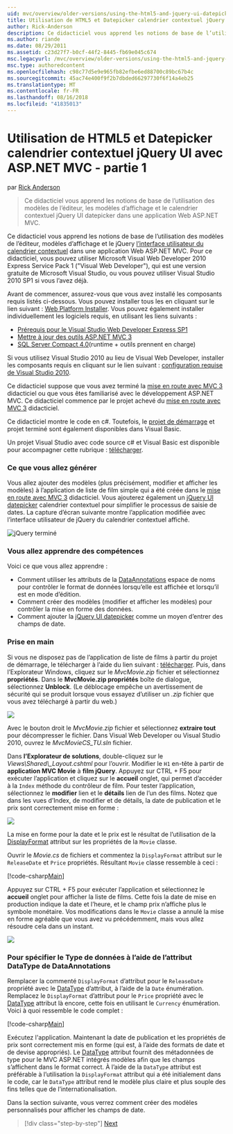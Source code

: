 ```yaml
---
uid: mvc/overview/older-versions/using-the-html5-and-jquery-ui-datepicker-popup-calendar-with-aspnet-mvc/using-the-html5-and-jquery-ui-datepicker-popup-calendar-with-aspnet-mvc-part-1
title: Utilisation de HTML5 et Datepicker calendrier contextuel jQuery UI avec ASP.NET MVC - partie 1 | Microsoft Docs
author: Rick-Anderson
description: Ce didacticiel vous apprend les notions de base de l’utilisation des modèles de l’éditeur, les modèles d’affichage et le calendrier contextuel jQuery UI datepicker dans une MV ASP.NET...
ms.author: riande
ms.date: 08/29/2011
ms.assetid: c23d27f7-b0cf-44f2-8445-fb69e045c674
msc.legacyurl: /mvc/overview/older-versions/using-the-html5-and-jquery-ui-datepicker-popup-calendar-with-aspnet-mvc/using-the-html5-and-jquery-ui-datepicker-popup-calendar-with-aspnet-mvc-part-1
msc.type: authoredcontent
ms.openlocfilehash: c98c77d5e9e965fb82efbe6ed88700c89bc67b4c
ms.sourcegitcommit: 45ac74e400f9f2b7dbded66297730f6f14a4eb25
ms.translationtype: MT
ms.contentlocale: fr-FR
ms.lasthandoff: 08/16/2018
ms.locfileid: "41835013"
---
```

<a name="using-the-html5-and-jquery-ui-datepicker-popup-calendar-with-aspnet-mvc---part-1"></a>Utilisation de HTML5 et Datepicker calendrier contextuel jQuery UI avec ASP.NET MVC - partie 1
====================
par [Rick Anderson](https://github.com/Rick-Anderson)

> Ce didacticiel vous apprend les notions de base de l’utilisation des modèles de l’éditeur, les modèles d’affichage et le calendrier contextuel jQuery UI datepicker dans une application Web ASP.NET MVC.


Ce didacticiel vous apprend les notions de base de l’utilisation des modèles de l’éditeur, modèles d’affichage et le jQuery [l’interface utilisateur du calendrier contextuel](http://plugins.jquery.com/project/datepicker) dans une application Web ASP.NET MVC. Pour ce didacticiel, vous pouvez utiliser Microsoft Visual Web Developer 2010 Express Service Pack 1 (&quot;Visual Web Developer&quot;), qui est une version gratuite de Microsoft Visual Studio, ou vous pouvez utiliser Visual Studio 2010 SP1 si vous l’avez déjà.

Avant de commencer, assurez-vous que vous avez installé les composants requis listés ci-dessous. Vous pouvez installer tous les en cliquant sur le lien suivant : [Web Platform Installer](https://www.microsoft.com/web/gallery/install.aspx?appid=VWD2010SP1Pack). Vous pouvez également installer individuellement les logiciels requis, en utilisant les liens suivants :

- [Prérequis pour le Visual Studio Web Developer Express SP1](https://www.microsoft.com/web/gallery/install.aspx?appid=VWD2010SP1Pack)
- [Mettre à jour des outils ASP.NET MVC 3](https://www.microsoft.com/web/gallery/install.aspx?appsxml=&amp;appid=MVC3)
- [SQL Server Compact 4.0](https://www.microsoft.com/web/gallery/install.aspx?appid=SQLCE;SQLCEVSTools_4_0)(runtime + outils prennent en charge)

Si vous utilisez Visual Studio 2010 au lieu de Visual Web Developer, installer les composants requis en cliquant sur le lien suivant : [configuration requise de Visual Studio 2010](https://www.microsoft.com/web/gallery/install.aspx?appsxml=&amp;appid=VS2010SP1Pack).

Ce didacticiel suppose que vous avez terminé la [mise en route avec MVC 3](../getting-started-with-aspnet-mvc3/cs/intro-to-aspnet-mvc-3.md) didacticiel ou que vous êtes familiarisé avec le développement ASP.NET MVC. Ce didacticiel commence par le projet achevé du [mise en route avec MVC 3](../getting-started-with-aspnet-mvc3/cs/intro-to-aspnet-mvc-3.md) didacticiel.

Ce didacticiel montre le code en c#. Toutefois, le [projet de démarrage](https://archive.msdn.microsoft.com/Project/Download/FileDownload.aspx?ProjectName=aspnetmvcsamples&amp;DownloadId=15800) et projet terminé sont également disponibles dans Visual Basic.

Un projet Visual Studio avec code source c# et Visual Basic est disponible pour accompagner cette rubrique : [télécharger](https://archive.msdn.microsoft.com/Project/Download/FileDownload.aspx?ProjectName=aspnetmvcsamples&amp;DownloadId=15800).

### <a name="what-youll-build"></a>Ce que vous allez générer

Vous allez ajouter des modèles (plus précisément, modifier et afficher les modèles) à l’application de liste de film simple qui a été créée dans le [mise en route avec MVC 3](../getting-started-with-aspnet-mvc3/cs/intro-to-aspnet-mvc-3.md) didacticiel. Vous ajouterez également un [jQuery UI datepicker](http://jqueryui.com/demos/datepicker/) calendrier contextuel pour simplifier le processus de saisie de dates. La capture d’écran suivante montre l’application modifiée avec l’interface utilisateur de jQuery du calendrier contextuel affiché.

![jQuery terminé](using-the-html5-and-jquery-ui-datepicker-popup-calendar-with-aspnet-mvc-part-1/_static/image1.png)

### <a name="skills-youll-learn"></a>Vous allez apprendre des compétences

Voici ce que vous allez apprendre :

- Comment utiliser les attributs de la [DataAnnotations](https://msdn.microsoft.com/library/system.componentmodel.dataannotations.aspx) espace de noms pour contrôler le format de données lorsqu’elle est affichée et lorsqu’il est en mode d’édition.
- Comment créer des modèles (modifier et afficher les modèles) pour contrôler la mise en forme des données.
- Comment ajouter la [jQuery UI datepicker](http://jqueryui.com/demos/datepicker/) comme un moyen d’entrer des champs de date.

### <a name="getting-started"></a>Prise en main

Si vous ne disposez pas de l’application de liste de films à partir du projet de démarrage, le télécharger à l’aide du lien suivant : [télécharger](https://code.msdn.microsoft.com/Project/Download/FileDownload.aspx?https://archive.msdn.microsoft.com/Project/Download/FileDownload.aspx?ProjectName=aspnetmvcsamples&amp;DownloadId=15800). Puis, dans l’Explorateur Windows, cliquez sur le *MvcMovie.zip* fichier et sélectionnez **propriétés**. Dans le **MvcMovie.zip propriétés** boîte de dialogue, sélectionnez **Unblock**. (Le déblocage empêche un avertissement de sécurité qui se produit lorsque vous essayez d’utiliser un *.zip* fichier que vous avez téléchargé à partir du web.)

![](using-the-html5-and-jquery-ui-datepicker-popup-calendar-with-aspnet-mvc-part-1/_static/image2.png)

Avec le bouton droit le *MvcMovie.zip* fichier et sélectionnez **extraire tout** pour décompresser le fichier. Dans Visual Web Developer ou Visual Studio 2010, ouvrez le *MvcMovieCS\_TU.sln* fichier.

Dans **l’Explorateur de solutions**, double-cliquez sur le *Views\Shared\\_Layout.cshtml* pour l’ouvrir. Modifier le `H1` en-tête à partir de **application MVC Movie** à **film jQuery**. Appuyez sur CTRL + F5 pour exécuter l’application et cliquez sur le **accueil** onglet, qui permet d’accéder à la `Index` méthode du contrôleur de film. Pour tester l’application, sélectionnez le **modifier** lien et le **détails** lien de l’un des films. Notez que dans les vues d’Index, de modifier et de détails, la date de publication et le prix sont correctement mise en forme :

![](using-the-html5-and-jquery-ui-datepicker-popup-calendar-with-aspnet-mvc-part-1/_static/image3.png)

La mise en forme pour la date et le prix est le résultat de l’utilisation de la [DisplayFormat](https://msdn.microsoft.com/library/system.componentmodel.dataannotations.displayformatattribute.aspx) attribut sur les propriétés de la `Movie` classe.

Ouvrir le *Movie.cs* de fichiers et commentez la `DisplayFormat` attribut sur le `ReleaseDate` et `Price` propriétés. Résultant `Movie` classe ressemble à ceci :

[!code-csharp[Main](using-the-html5-and-jquery-ui-datepicker-popup-calendar-with-aspnet-mvc-part-1/samples/sample1.cs)]

Appuyez sur CTRL + F5 pour exécuter l’application et sélectionnez le **accueil** onglet pour afficher la liste de films. Cette fois la date de mise en production indique la date et l’heure, et le champ prix n’affiche plus le symbole monétaire. Vos modifications dans le `Movie` classe a annulé la mise en forme agréable que vous avez vu précédemment, mais vous allez résoudre cela dans un instant.

![](using-the-html5-and-jquery-ui-datepicker-popup-calendar-with-aspnet-mvc-part-1/_static/image4.png)

### <a name="using-the-dataannotations-datatype-attribute-to-specify-the-data-type"></a>Pour spécifier le Type de données à l’aide de l’attribut DataType de DataAnnotations

Remplacer la commenté `DisplayFormat` d’attribut pour le `ReleaseDate` propriété avec le [DataType](https://msdn.microsoft.com/library/system.componentmodel.dataannotations.datatype.aspx) d’attribut, à l’aide de la `Date` énumération. Remplacez le `DisplayFormat` d’attribut pour le `Price` propriété avec le [DataType](https://msdn.microsoft.com/library/system.componentmodel.dataannotations.datatype.aspx) attribut là encore, cette fois en utilisant le `Currency` énumération. Voici à quoi ressemble le code complet :

[!code-csharp[Main](using-the-html5-and-jquery-ui-datepicker-popup-calendar-with-aspnet-mvc-part-1/samples/sample2.cs)]

Exécutez l'application. Maintenant la date de publication et les propriétés de prix sont correctement mis en forme (qui est, à l’aide des formats de date et de devise appropriés). Le [DataType](https://msdn.microsoft.com/library/system.componentmodel.dataannotations.datatype.aspx) attribut fournit des métadonnées de type pour le MVC ASP.NET intégrés modèles afin que les champs s’affichent dans le format correct. À l’aide de la `DataType` attribut est préférable à l’utilisation la `DisplayFormat` attribut qui a été initialement dans le code, car le `DataType` attribut rend le modèle plus claire et plus souple des fins telles que de l’internationalisation.

Dans la section suivante, vous verrez comment créer des modèles personnalisés pour afficher les champs de date.

> [!div class="step-by-step"]
> [Next](using-the-html5-and-jquery-ui-datepicker-popup-calendar-with-aspnet-mvc-part-2.md)
